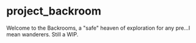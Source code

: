 ﻿# project_backroom
Welcome to the Backrooms, a "safe" heaven of exploration for any pre...I mean wanderers. Still a WIP.
